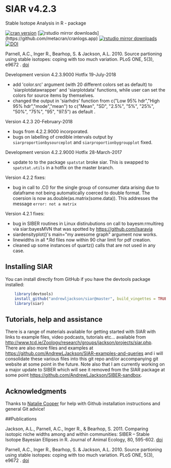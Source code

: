 # SIAR v4.2.3
Stable Isotope Analysis in R - package

[![cran version](http://www.r-pkg.org/badges/version/siar)](http://cran.rstudio.com/web/packages/siar) 
[![rstudio mirror downloads](http://cranlogs.r-pkg.org/badges/siar?)](https://github.com/metacran/cranlogs.app)
[![rstudio mirror downloads](http://cranlogs.r-pkg.org/badges/grand-total/siar?color=82b4e8)](https://github.com/metacran/cranlogs.app)
[![DOI](https://zenodo.org/badge/28399807.svg)](https://zenodo.org/badge/latestdoi/28399807)

Parnell, A.C., Inger R., Bearhop, S. & Jackson, A.L. 2010. Source partioning using stable isotopes: coping with too much variation. PLoS ONE, 5(3), e9672 . [doi](http://dx.doi.org/10.1371/journal.pone.0009672)

Development version 4.2.3.9000 Hotfix 19-July-2018
* add 'color.src' argument (with 20 different colors set as default) to 'siarplotdatawrapper' and 'siarplotdata' functions, while user can set the colors for source items by themselves. 
* changed the output in 'siarhdrs' function from c("Low 95% hdr","High 95% hdr","mode","mean") to c("Mean", "SD", "2.5%", "5%", "25%", "50%", "75%", "95", "97.5") as default .

Version 4.2.3 20-February-2018
* bugs from 4.2.2.9000 incorporated.
* bugs on labelling of credible intervals output by `siarproportionbysourceplot` and `siarproportionbygroupplot` fixed.

Development version 4.2.2.9000 Hotfix 28-March-2017
* update to to the package `spatstat` broke siar. This is swapped to `spatstat.utils` in a hotfix on the master branch.

Version 4.2.2 fixes:
* bug in call to .C() for the single group of consumer data arising due to 
dataframe not being automatically coerced to double format. The coersion is now
as.double(as.matrix(some.data)). This addresses the message `error: not a matrix`

Version 4.2.1 fixes:
* bug in SIBER routines in Linux distirubutions on call to bayesm:rmultireg via siar:bayesMVN that was spotted by https://github.com/lsaravia
* siardensityplot()'s main="my awesome graph" argument now works.
* linewidths in all *.Rd files now within 90 char limit for pdf creation.
* cleaned up some instances of quartz() calls that are not used in any case.


## Installing SIAR

You can install directly from GitHub if you have the devtools package installed:
```R
	library(devtools)
	install_github("andrewljackson/siar@master", build_vingettes = TRUE)
	library(siar)
```
## Tutorials, help and assistance
There is a range of materials available for getting started with SIAR with links to example files, video podcasts, tutorials etc... available from http://www.tcd.ie/Zoology/research/groups/jackson/projects/siar.php. There are also more files and examples at https://github.com/AndrewLJackson/SIAR-examples-and-queries and i will consolidate these various files into this git repo and/or accompanying git website at some point in the future. Note also that I am currently working on a major update to SIBER which will see it removed from the SIAR package at some point https://github.com/AndrewLJackson/SIBER-sandbox. 

## Acknowledgments
Thanks to [Natalie Cooper](https://github.com/nhcooper123) for help with Github installation instructions and general Git advice!

##Publications

Jackson, A.L., Parnell, A.C., Inger R., & Bearhop, S. 2011. Comparing isotopic niche widths among and within communities: SIBER – Stable Isotope Bayesian Ellipses in R. Journal of Animal Ecology, 80, 595-602. [doi](http://dx.doi.org/10.1111/j.1365-2656.2011.01806.x)

Parnell, A.C., Inger R., Bearhop, S. & Jackson, A.L. 2010. Source partioning using stable isotopes: coping with too much variation. PLoS ONE, 5(3), e9672 . [doi](http://dx.doi.org/10.1371/journal.pone.0009672)
